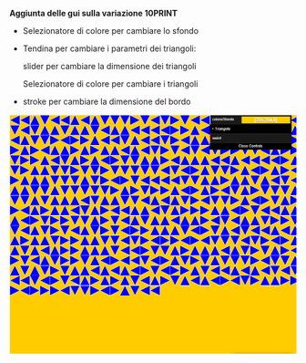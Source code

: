 **Aggiunta delle gui sulla variazione 10PRINT**


- Selezionatore di colore per cambiare lo sfondo


- Tendina per cambiare i parametri dei triangoli:

   slider per cambiare la dimensione dei triangoli

   Selezionatore di colore per cambiare i triangoli

- stroke per cambiare la dimensione del bordo


![](https://github.com/angelicazanibellato/archive/blob/master/angelicazanibellato/variazioni10PRINT/triangoli_con_gui/img/Cattura1.PNG)

![]()

![]()

